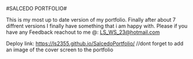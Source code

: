 #SALCEDO PORTFOLIO#

This is my most up to date version of my portfolio.
Finally after about 7 diffrent versions I finally have something that i am happy with.
Please if you have any Feedback reachout to me @: LS_WS_23@hotmail.com


Deploy link: https://ls2355.github.io/SalcedoPortfolio/
//dont forget to add an image of the cover screen to the portfolio
